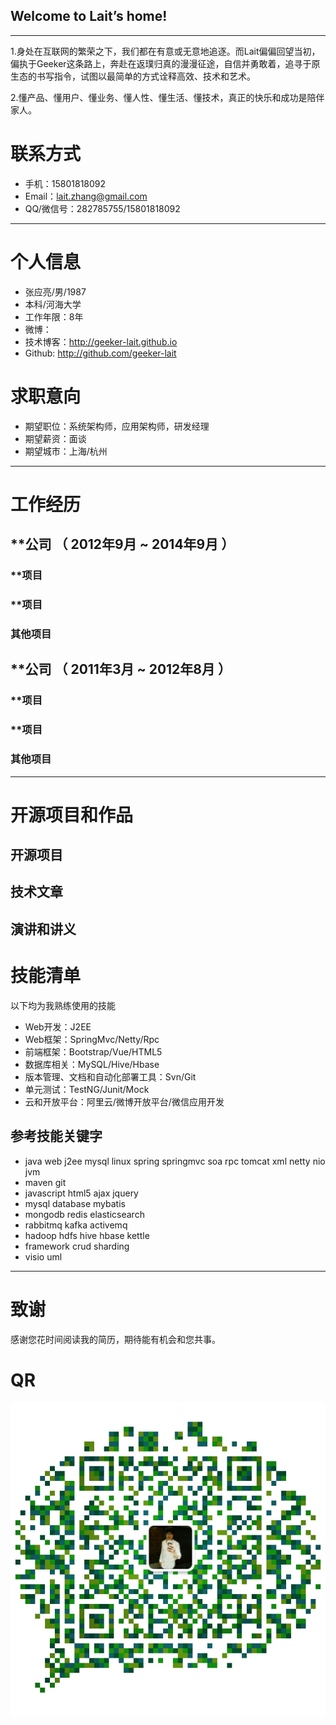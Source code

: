 ## Welcome to Lait’s home!

---
1.身处在互联网的繁荣之下，我们都在有意或无意地追逐。而Lait偏偏回望当初，偏执于Geeker这条路上，奔赴在返璞归真的漫漫征途，自信并勇敢着，追寻于原生态的书写指令，试图以最简单的方式诠释高效、技术和艺术。
 
2.懂产品、懂用户、懂业务、懂人性、懂生活、懂技术，真正的快乐和成功是陪伴家人。


# 联系方式

- 手机：15801818092
- Email：lait.zhang@gmail.com
- QQ/微信号：282785755/15801818092

---

# 个人信息

 - 张应亮/男/1987 
 - 本科/河海大学 
 - 工作年限：8年
 - 微博： 
 - 技术博客：http://geeker-lait.github.io
 - Github: http://github.com/geeker-lait

# 求职意向

 - 期望职位：系统架构师，应用架构师，研发经理
 - 期望薪资：面谈
 - 期望城市：上海/杭州

---

# 工作经历


## **公司 （ 2012年9月 ~ 2014年9月 ）

### **项目 


### **项目 


### 其他项目


 
## **公司 （ 2011年3月 ~ 2012年8月 ）

### **项目 


### **项目 


### 其他项目

---

# 开源项目和作品


## 开源项目


## 技术文章


## 演讲和讲义


# 技能清单 

以下均为我熟练使用的技能

- Web开发：J2EE
- Web框架：SpringMvc/Netty/Rpc
- 前端框架：Bootstrap/Vue/HTML5
- 数据库相关：MySQL/Hive/Hbase
- 版本管理、文档和自动化部署工具：Svn/Git
- 单元测试：TestNG/Junit/Mock
- 云和开放平台：阿里云/微博开放平台/微信应用开发

## 参考技能关键字
- java web j2ee mysql linux spring springmvc soa rpc tomcat xml netty nio jvm 
- maven git
- javascript html5 ajax jquery
- mysql database mybatis
- mongodb redis elasticsearch
- rabbitmq kafka activemq
- hadoop hdfs hive hbase kettle
- framework crud sharding
- visio uml

---

# 致谢
感谢您花时间阅读我的简历，期待能有机会和您共事。
# QR
![](images/qrcode/wx/lait-qrcode.jpg)
